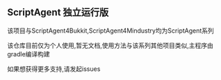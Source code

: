 ## ScriptAgent 独立运行版
该项目与ScriptAgent4Bukkit,ScriptAgent4Mindustry均为ScriptAgent系列

该仓库目前仅为个人使用,暂无文档,使用方法与该系列其他项目类似,主程序由gradle编译构建

如果想获得更多支持,请发起issues